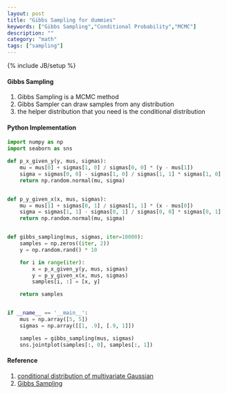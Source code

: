 ```yaml
---
layout: post
title: "Gibbs Sampling for dummies"
keywords: ["Gibbs Sampling","Conditional Probability","MCMC"]
description: ""
category: "math"
tags: ["sampling"]
---
```

{% include JB/setup %}

#### Gibbs Sampling

1. Gibbs Sampling is a MCMC method
2. Gibbs Sampler can draw samples from any distribution
3. the helper distribution that you need is the conditional distribution



#### Python Implementation

```python
import numpy as np
import seaborn as sns

def p_x_given_y(y, mus, sigmas):
    mu = mus[0] + sigmas[1, 0] / sigmas[0, 0] * (y - mus[1])
    sigma = sigmas[0, 0] - sigmas[1, 0] / sigmas[1, 1] * sigmas[1, 0]
    return np.random.normal(mu, sigma)


def p_y_given_x(x, mus, sigmas):
    mu = mus[1] + sigmas[0, 1] / sigmas[1, 1] * (x - mus[0])
    sigma = sigmas[1, 1] - sigmas[0, 1] / sigmas[0, 0] * sigmas[0, 1]
    return np.random.normal(mu, sigma)


def gibbs_sampling(mus, sigmas, iter=10000):
    samples = np.zeros((iter, 2))
    y = np.random.rand() * 10

    for i in range(iter):
        x = p_x_given_y(y, mus, sigmas)
        y = p_y_given_x(x, mus, sigmas)
        samples[i, :] = [x, y]

    return samples


if __name__ == '__main__':
    mus = np.array([5, 5])
    sigmas = np.array([[1, .9], [.9, 1]])

    samples = gibbs_sampling(mus, sigmas)
    sns.jointplot(samples[:, 0], samples[:, 1])

```



#### Reference
1. [conditional distribution of multivariate Gaussian](http://fourier.eng.hmc.edu/e161/lectures/gaussianprocess/node7.html.)
2. [Gibbs Sampling](https://wiseodd.github.io/techblog/2015/10/09/gibbs-sampling/)





